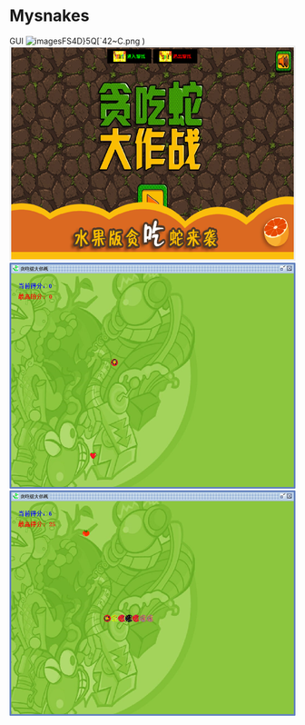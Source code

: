 # Mysnakes
GUI
![images](
        Mysnakes/Runimage/E2KG$YXLK)FS4D}5Q[`42~C.png
      )
![images](https://github.com/JoffeeWanQiaoHui/Mysnakes/blob/master/Runimage/Screenshot%202018_12_31%2023_30_21.png)
![images](https://github.com/JoffeeWanQiaoHui/Mysnakes/blob/52c22460af939f465d1cbf521a9f356b981881e3/Runimage/2018-12-31%20(5).png)
![images](https://github.com/JoffeeWanQiaoHui/Mysnakes/blob/52c22460af939f465d1cbf521a9f356b981881e3/Runimage/2018-12-31%20(3).png)
